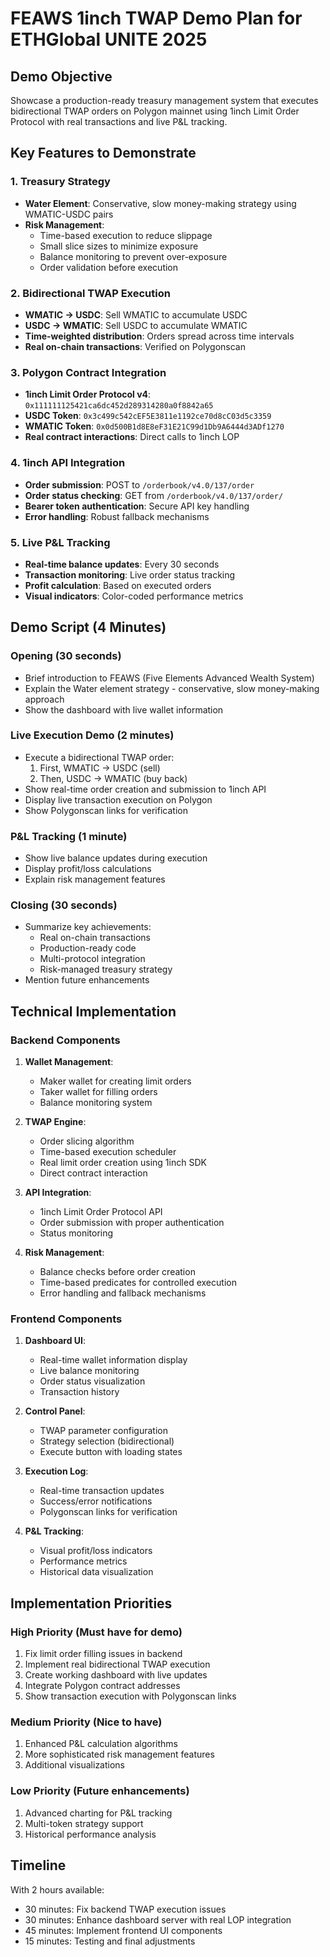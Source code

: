 # FEAWS 1inch TWAP Demo Plan for ETHGlobal UNITE 2025

## Demo Objective
Showcase a production-ready treasury management system that executes bidirectional TWAP orders on Polygon mainnet using 1inch Limit Order Protocol with real transactions and live P&L tracking.

## Key Features to Demonstrate

### 1. Treasury Strategy
- **Water Element**: Conservative, slow money-making strategy using WMATIC-USDC pairs
- **Risk Management**: 
  - Time-based execution to reduce slippage
  - Small slice sizes to minimize exposure
  - Balance monitoring to prevent over-exposure
  - Order validation before execution

### 2. Bidirectional TWAP Execution
- **WMATIC → USDC**: Sell WMATIC to accumulate USDC
- **USDC → WMATIC**: Sell USDC to accumulate WMATIC
- **Time-weighted distribution**: Orders spread across time intervals
- **Real on-chain transactions**: Verified on Polygonscan

### 3. Polygon Contract Integration
- **1inch Limit Order Protocol v4**: `0x111111125421ca6dc452d289314280a0f8842a65`
- **USDC Token**: `0x3c499c542cEF5E3811e1192ce70d8cC03d5c3359`
- **WMATIC Token**: `0x0d500B1d8E8eF31E21C99d1Db9A6444d3ADf1270`
- **Real contract interactions**: Direct calls to 1inch LOP

### 4. 1inch API Integration
- **Order submission**: POST to `/orderbook/v4.0/137/order`
- **Order status checking**: GET from `/orderbook/v4.0/137/order/`
- **Bearer token authentication**: Secure API key handling
- **Error handling**: Robust fallback mechanisms

### 5. Live P&L Tracking
- **Real-time balance updates**: Every 30 seconds
- **Transaction monitoring**: Live order status tracking
- **Profit calculation**: Based on executed orders
- **Visual indicators**: Color-coded performance metrics

## Demo Script (4 Minutes)

### Opening (30 seconds)
- Brief introduction to FEAWS (Five Elements Advanced Wealth System)
- Explain the Water element strategy - conservative, slow money-making approach
- Show the dashboard with live wallet information

### Live Execution Demo (2 minutes)
- Execute a bidirectional TWAP order:
  1. First, WMATIC → USDC (sell)
  2. Then, USDC → WMATIC (buy back)
- Show real-time order creation and submission to 1inch API
- Display live transaction execution on Polygon
- Show Polygonscan links for verification

### P&L Tracking (1 minute)
- Show live balance updates during execution
- Display profit/loss calculations
- Explain risk management features

### Closing (30 seconds)
- Summarize key achievements:
  - Real on-chain transactions
  - Production-ready code
  - Multi-protocol integration
  - Risk-managed treasury strategy
- Mention future enhancements

## Technical Implementation

### Backend Components
1. **Wallet Management**:
   - Maker wallet for creating limit orders
   - Taker wallet for filling orders
   - Balance monitoring system

2. **TWAP Engine**:
   - Order slicing algorithm
   - Time-based execution scheduler
   - Real limit order creation using 1inch SDK
   - Direct contract interaction

3. **API Integration**:
   - 1inch Limit Order Protocol API
   - Order submission with proper authentication
   - Status monitoring

4. **Risk Management**:
   - Balance checks before order creation
   - Time-based predicates for controlled execution
   - Error handling and fallback mechanisms

### Frontend Components
1. **Dashboard UI**:
   - Real-time wallet information display
   - Live balance monitoring
   - Order status visualization
   - Transaction history

2. **Control Panel**:
   - TWAP parameter configuration
   - Strategy selection (bidirectional)
   - Execute button with loading states

3. **Execution Log**:
   - Real-time transaction updates
   - Success/error notifications
   - Polygonscan links for verification

4. **P&L Tracking**:
   - Visual profit/loss indicators
   - Performance metrics
   - Historical data visualization

## Implementation Priorities

### High Priority (Must have for demo)
1. Fix limit order filling issues in backend
2. Implement real bidirectional TWAP execution
3. Create working dashboard with live updates
4. Integrate Polygon contract addresses
5. Show transaction execution with Polygonscan links

### Medium Priority (Nice to have)
1. Enhanced P&L calculation algorithms
2. More sophisticated risk management features
3. Additional visualizations

### Low Priority (Future enhancements)
1. Advanced charting for P&L tracking
2. Multi-token strategy support
3. Historical performance analysis

## Timeline
With 2 hours available:
- 30 minutes: Fix backend TWAP execution issues
- 30 minutes: Enhance dashboard server with real LOP integration
- 45 minutes: Implement frontend UI components
- 15 minutes: Testing and final adjustments
